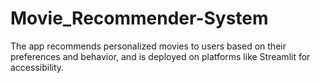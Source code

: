 # Movie_Recommender-System
The app recommends personalized movies to users based on their preferences and behavior, and is deployed on platforms like Streamlit for accessibility.
